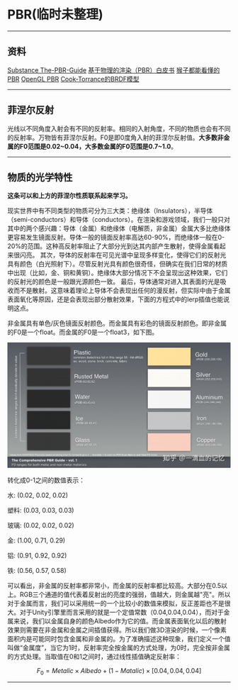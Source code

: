 # PBR(临时未整理)

---

## 资料

[Substance The-PBR-Guide](https://academy.substance3d.com/courses/the-pbr-guide-part-1)
[基于物理的渲染（PBR）白皮书](https://zhuanlan.zhihu.com/p/53086060)
[猴子都能看懂的PBR](https://zhuanlan.zhihu.com/p/33464301)
[OpenGL PBR](https://learnopengl-cn.github.io/07%20PBR/01%20Theory/)
[Cook-Torrance的BRDF模型](https://blog.csdn.net/qq_39300235/article/details/105451795)

---

## 菲涅尔反射

光线以不同角度入射会有不同的反射率。相同的入射角度，不同的物质也会有不同的反射率。万物皆有菲涅尔反射。F0是即0度角入射的菲涅尔反射值。**大多数非金属的F0范围是0.02~0.04，大多数金属的F0范围是0.7~1.0**。

---

## 物质的光学特性

**这条可以和上方的菲涅尔性质联系起来学习。**

现实世界中有不同类型的物质可分为三大类：绝缘体（Insulators），半导体（semi-conductors）和导体（conductors）。在渲染和游戏领域，我们一般只对其中的两个感兴趣：导体（金属）和绝缘体（电解质，非金属）金属大多比绝缘体更容易发生镜面反射。导体一般的镜面反射率高达60-90%，而绝缘体一般在0-20%的范围。这种高反射率阻止了大部分光到达其内部产生散射，使得金属看起来很闪亮。 其次，导体的反射率在可见光谱中呈现多样变化，使得它们的反射光具有颜色（白光照射下）。尽管反射光具有颜色很奇怪，但确实在我们日常的材质中出现（比如，金、铜和黄铜）。绝缘体大部分情况下不会呈现出这种效果，它们的反射光的颜色是一般跟光源颜色一致。 最后，导体通常对进入其表面的光是吸收而不是散射。这意味着理论上导体不会表现出任何的漫反射，但实际中由于金属表面氧化等原因，还是会表现出部分散射效果，下面的方程式中的lerp插值也能说明这点。

非金属具有单色/灰色镜面反射颜色。而金属具有彩色的镜面反射颜色。即非金属的F0是一个float。而金属的F0是一个float3，如下图。

![](F0Ranges.jpg)

转化成0-1之间的数值表示：

水: (0.02, 0.02, 0.02)

塑料: (0.03, 0.03, 0.03)

玻璃: (0.02, 0.02, 0.02)

金: (1.00, 0.71, 0.29)

铝: (0.91, 0.92, 0.92)

铁: (0.56, 0.57, 0.58)

可以看出，非金属的反射率都非常小，而金属的反射率都比较高。大部分在0.5以上。RGB三个通道的值代表着反射出的亮度的强弱，值越大，则金属越"亮"。所以对于金属而言，我们可以采用统一的一个比较小的数值来模拟，反正差距也不是很大。对于Unity引擎里而言采用的就是一个定值常数（0.04,0.04,0.04），而对于金属来说，我们以金属自身的颜色Albedo作为它的值。而金属表面氧化以后的散射效果则需要在非金属和金属之间插值获得。所以我们做3D渲染的时候，一个像素面积内是可能同时包含金属和非金属的。为了准确描述这种现象，我们定义一个值叫做“金属度”，当它为1时，反射率完全按金属的方式处理，为0时，完全按非金属的方式处理。当取值在0和1之间时，通过线性插值确定反射率：

$$
F_0 = Metalic\times Albedo+(1-Matalic)\times[0.04, 0.04, 0.04]
$$

---